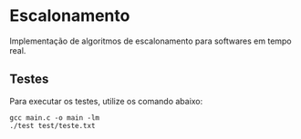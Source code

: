 # Escalonamento
Implementação de algoritmos de escalonamento para softwares em tempo real.

## Testes

Para executar os testes, utilize os comando abaixo:

```
gcc main.c -o main -lm
./test test/teste.txt
```
